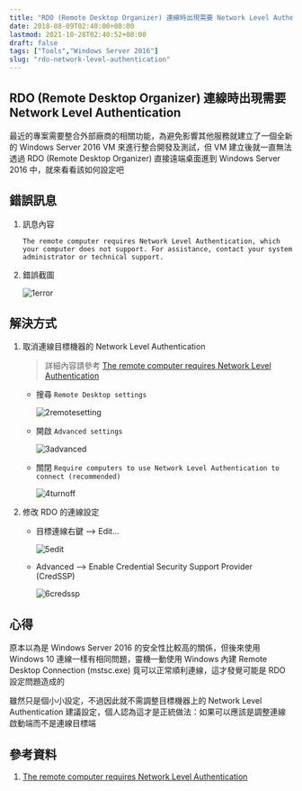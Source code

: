 ```yaml
---
title: "RDO (Remote Desktop Organizer) 連線時出現需要 Network Level Authentication"
date: 2018-08-09T02:40:00+08:00
lastmod: 2021-10-28T02:40:52+08:00
draft: false
tags: ["Tools","Windows Server 2016"]
slug: "rdo-network-level-authentication"
---
```


## RDO (Remote Desktop Organizer) 連線時出現需要 Network Level Authentication

最近的專案需要整合外部廠商的相關功能，為避免影響其他服務就建立了一個全新的 Windows Server 2016  VM 來進行整合開發及測試，但 VM 建立後就一直無法透過 RDO (Remote Desktop Organizer) 直接遠端桌面進到 Windows Server 2016 中，就來看看該如何設定吧

## 錯誤訊息

1. 訊息內容

    ```log
    The remote computer requires Network Level Authentication, which your computer does not support. For assistance, contact your system administrator or technical support.
    ```

2. 錯誤截圖

    ![1error](https://user-images.githubusercontent.com/3851540/43934466-11a6c95c-9c82-11e8-9056-aa160c3862d7.png)

## 解決方式

1. 取消連線目標機器的 Network Level Authentication

    > 詳細內容請參考 [The remote computer requires Network Level Authentication](https://www.thewindowsclub.com/the-remote-computer-requires-network-level-authentication)

    * 搜尋 `Remote Desktop settings`

        ![2remotesetting](https://user-images.githubusercontent.com/3851540/43934467-11ed2e2e-9c82-11e8-90eb-61f7b4bd7553.png)

    * 開啟 `Advanced settings`

        ![3advanced](https://user-images.githubusercontent.com/3851540/43934468-12182750-9c82-11e8-95b3-8233cd67cf17.png)

    * 關閉 `Require computers to use Network Level Authentication to connect (recommended)`

        ![4turnoff](https://user-images.githubusercontent.com/3851540/43934469-1243748c-9c82-11e8-9fa2-112f5433cb38.png)

2. 修改 RDO 的連線設定
    * 目標連線右鍵 --> Edit...

        ![5edit](https://user-images.githubusercontent.com/3851540/43934471-126c283c-9c82-11e8-92ec-cfd9dca438fc.png)
    * Advanced --> Enable Credential Security Support Provider (CredSSP)

        ![6credssp](https://user-images.githubusercontent.com/3851540/43934472-12951b02-9c82-11e8-9ef2-4f6028eca5e0.png)  

## 心得

原本以為是 Windows Server 2016 的安全性比較高的關係，但後來使用 Windows 10 連線一樣有相同問題，靈機一動使用 Windows 內建 Remote Desktop Connection (mstsc.exe) 竟可以正常順利連線，這才發覺可能是 RDO 設定問題造成的

雖然只是個小小設定，不過因此就不需調整目標機器上的 Network Level Authentication 建議設定，個人認為這才是正統做法：如果可以應該是調整連線啟動端而不是連線目標端

## 參考資料

1. [The remote computer requires Network Level Authentication](https://www.thewindowsclub.com/the-remote-computer-requires-network-level-authentication)
